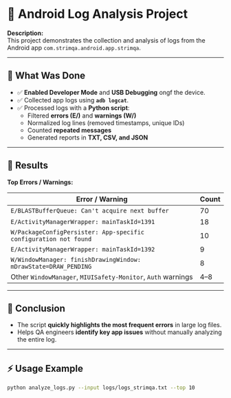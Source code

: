 # 📱 Android Log Analysis Project

**Description:**  
This project demonstrates the collection and analysis of logs from the Android app `com.strimqa.android.app.strimqa`.

---

## 🔹 What Was Done

- ✅ **Enabled Developer Mode** and **USB Debugging** ongf the device.  
- ✅ Collected app logs using **`adb logcat`**.  
- ✅ Processed logs with a **Python script**:
  - Filtered **errors (E/)** and **warnings (W/)**  
  - Normalized log lines (removed timestamps, unique IDs)  
  - Counted **repeated messages**  
  - Generated reports in **TXT, CSV, and JSON**  

---

## 🔹 Results

**Top Errors / Warnings:**

| Error / Warning | Count |
|-----------------|-------|
| `E/BLASTBufferQueue: Can't acquire next buffer` | 70 |
| `E/ActivityManagerWrapper: mainTaskId=1391` | 18 |
| `W/PackageConfigPersister: App-specific configuration not found` | 10 |
| `E/ActivityManagerWrapper: mainTaskId=1392` | 9 |
| `W/WindowManager: finishDrawingWindow: mDrawState=DRAW_PENDING` | 8 |
| Other `WindowManager`, `MIUISafety-Monitor`, `Auth` warnings | 4–8 |

---

## 🔹 Conclusion

- The script **quickly highlights the most frequent errors** in large log files.  
- Helps QA engineers **identify key app issues** without manually analyzing the entire log.  

---

## ⚡ Usage Example

```bash
python analyze_logs.py --input logs/logs_strimqa.txt --top 10